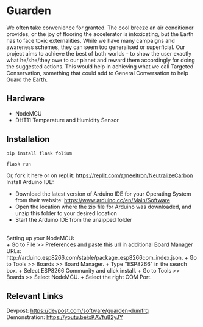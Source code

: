 # Guarden
We often take convenience for granted. The cool breeze an air conditioner provides, or the joy of flooring the accelerator is intoxicating, but the Earth has to face toxic externalities. While we have many campaigns and awareness schemes, they can seem too generalised or superficial. Our project aims to achieve the best of both worlds - to show the user exactly what he/she/they owe to our planet and reward them accordingly for doing the suggested actions. This would help in achieving what we call Targeted Conservation, something that could add to General Conversation to help Guard the Earth.

## Hardware
+ NodeMCU
+ DHT11 Temperature and Humidity Sensor

## Installation

```
pip install flask folium
```
```
flask run
```
Or, fork it here or on repl.it: https://replit.com/@neeltron/NeutralizeCarbon
<br>
Install Arduino IDE:
+ Download the latest version of Arduino IDE for your Operating System from their website: https://www.arduino.cc/en/Main/Software
+ Open the location where the zip file for Arduino was downloaded, and unzip this folder to your desired location
+ Start the Arduino IDE from the unzipped folder
<br>
Setting up your NodeMCU: <br>
+ Go to File >> Preferences and paste this url in additional Board Manager URLs: http://arduino.esp8266.com/stable/package_esp8266com_index.json.
+ Go to Tools >> Boards >> Board Manager.
+ Type "ESP8266" in the search box.
+ Select ESP8266 Community and click install.
+ Go to Tools >> Boards >> Select NodeMCU.
+ Select the right COM Port.


## Relevant Links

Devpost: https://devpost.com/software/guarden-dumfrq <br>
Demonstration: https://youtu.be/xKAVfu82yJY
